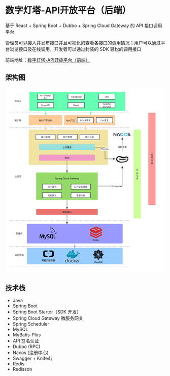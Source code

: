 # 数字灯塔-API开放平台（后端）

基于 React + Spring Boot + Dubbo + Spring Cloud Gateway 的 API 接口调用平台

管理员可以接入并发布接口并且可视化的查看各接口的调用情况；用户可以通过平台浏览接口及在线调用，开发者可以通过封装的 SDK
轻松的调用接口

前端地址：[数字灯塔-API开放平台（前端）](https://github.com/null920/lightHouse-api-frontend)

## 架构图

![img-架构图.png](./img/架构图.jpg)

## 技术栈

* Java
* Spring Boot
* Spring Boot Starter（SDK 开发）
* Spring Cloud Gateway 微服务网关
* Spring Scheduler
* MySQL
* MyBatis-Plus
* API 签名认证
* Dubbo (RPC)
* Nacos (注册中心)
* Swagger + Knife4j
* Redis
* Redisson
